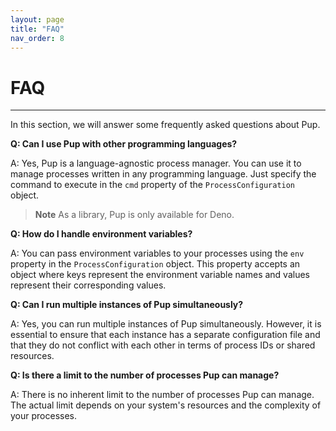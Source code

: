 ```yaml
---
layout: page
title: "FAQ"
nav_order: 8
---
```


# FAQ

---

In this section, we will answer some frequently asked questions about Pup.

**Q: Can I use Pup with other programming languages?**

A: Yes, Pup is a language-agnostic process manager. You can use it to manage processes written in any programming language. Just specify the command to execute in the `cmd` property of the
`ProcessConfiguration` object.

> **Note** As a library, Pup is only available for Deno.

**Q: How do I handle environment variables?**

A: You can pass environment variables to your processes using the `env` property in the `ProcessConfiguration` object. This property accepts an object where keys represent the environment variable
names and values represent their corresponding values.

**Q: Can I run multiple instances of Pup simultaneously?**

A: Yes, you can run multiple instances of Pup simultaneously. However, it is essential to ensure that each instance has a separate configuration file and that they do not conflict with each other in
terms of process IDs or shared resources.

**Q: Is there a limit to the number of processes Pup can manage?**

A: There is no inherent limit to the number of processes Pup can manage. The actual limit depends on your system's resources and the complexity of your processes.
